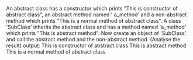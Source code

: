 An abstract class has a constructor which prints "This is constructor of abstract class", an abstract method named '
a_method' and a non-abstract method which prints "This is a normal method of abstract class". A class 'SubClass'
inherits the abstract class and has a method named 'a_method' which prints "This is abstract method". Now create an
object of 'SubClass' and call the abstract method and the non-abstract method. (Analyse the result)
output:
This is constructor of abstract class
This is abstract method
This is a normal method of abstract class